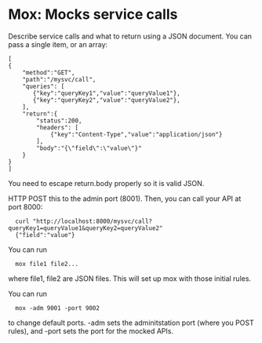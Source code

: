 # Mox: Mocks service calls

Describe service calls and what to return using a JSON document. You
can pass a single item, or an array:

```
[
{
    "method":"GET",
    "path":"/mysvc/call",
    "queries": [
       {"key":"queryKey1","value":"queryValue1"}, 
       {"key":"queryKey2","value":"queryValue2"}, 
    ],
    "return":{
        "status":200,
        "headers": [
            {"key":"Content-Type","value":"application/json"}
        ],
        "body":"{\"field\":\"value\"}"
    }
}
]
```
You need to escape return.body properly so it is valid JSON.

HTTP POST this to the admin port (8001). Then, you can call your API at port 8000:

```
  curl "http://localhost:8000/mysvc/call?queryKey1=queryValue1&queryKey2=queryValue2"
  {"field":"value"}
```

You can run

```
  mox file1 file2...
```
where file1, file2 are JSON files. This will set up mox with those initial rules.

You can run
```
  mox -adm 9001 -port 9002
```
to change default ports. -adm sets the adminitstation port (where you POST rules),
and -port sets the port for the mocked APIs.
